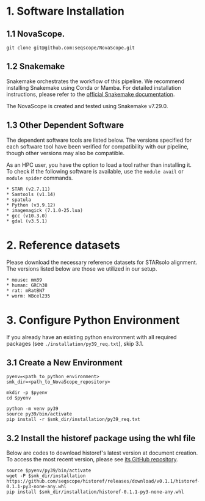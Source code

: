 # 1. Software Installation

## 1.1 NovaScope.

```
git clone git@github.com:seqscope/NovaScope.git
```

## 1.2 Snakemake 

Snakemake orchestrates the workflow of this pipeline. We recommend installing Snakemake using Conda or Mamba. For detailed installation instructions, please refer to the [official Snakemake documentation](https://snakemake.readthedocs.io/en/stable/getting_started/installation.html).

The NovaScope is created and tested using Snakemake v7.29.0.

## 1.3 Other Dependent Software 

The dependent software tools are listed below. The versions specified for each software tool have been verified for compatibility with our pipeline, though other versions may also be compatible.

As an HPC user, you have the option to load a tool rather than installing it. To check if the following software is available, use the `module avail` or `module spider` commands.

	* STAR (v2.7.11)
	* Samtools (v1.14)
	* spatula
	* Python (v3.9.12)
	* imagemagick (7.1.0-25.lua)
	* gcc (v10.3.0) 
	* gdal (v3.5.1)
		
# 2. Reference datasets
	
Please download the necessary reference datasets for STARsolo alignment. The versions listed below are those we utilized in our setup.

	* mouse: mm39
	* human: GRCh38
	* rat: mRatBN7
	* worm: WBcel235


# 3. Configure Python Environment

If you already have an existing python environment with all required packages (see `./installation/py39_req.txt`), skip 3.1.

## 3.1 Create a New Environment

```
pyenv=<path_to_python_environment>
smk_dir=<path_to_NovaScope_repository>

mkdir -p $pyenv
cd $pyenv

python -m venv py39
source py39/bin/activate
pip install -r $smk_dir/installation/py39_req.txt
```

## 3.2 Install the historef package using the whl file

Below are codes to download historef's latest version at document creation. To access the most recent version, please see [its GitHub repository](https://github.com/seqscope/historef?tab=readme-ov-file).

```
source $pyenv/py39/bin/activate
wget -P $smk_dir/installation https://github.com/seqscope/historef/releases/download/v0.1.1/historef-0.1.1-py3-none-any.whl
pip install $smk_dir/installation/historef-0.1.1-py3-none-any.whl
```

